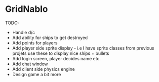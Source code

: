 # GridNabIo

TODO:
  - Handle d/c
  - Add ability for ships to get destroyed
  - Add points for players
  - Add player side sprite display - i.e I have sprite classes from previous projets
      use these to display nice ships + bullets
  - Add login screen, player decides name etc.
  - Add chat window
  - Add client side physics engine
  - Design game a bit more
